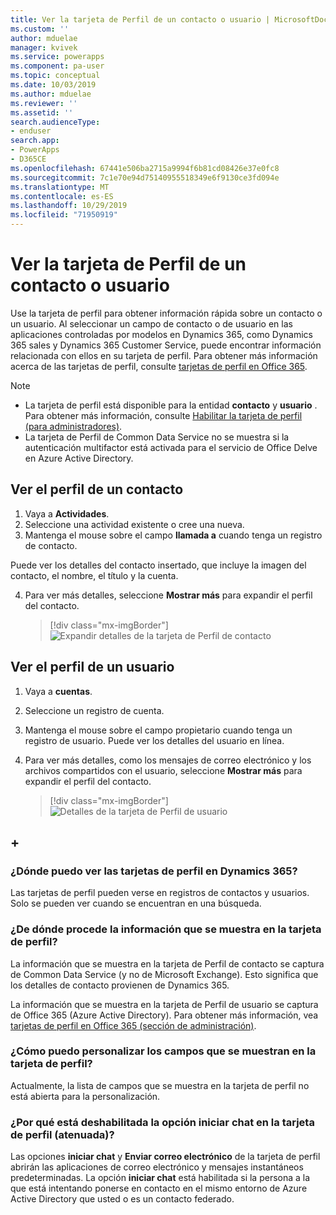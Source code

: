 ```yaml
---
title: Ver la tarjeta de Perfil de un contacto o usuario | MicrosoftDocs
ms.custom: ''
author: mduelae
manager: kvivek
ms.service: powerapps
ms.component: pa-user
ms.topic: conceptual
ms.date: 10/03/2019
ms.author: mduelae
ms.reviewer: ''
ms.assetid: ''
search.audienceType:
- enduser
search.app:
- PowerApps
- D365CE
ms.openlocfilehash: 67441e506ba2715a9994f6b81cd08426e37e0fc8
ms.sourcegitcommit: 7c1e70e94d75140955518349e6f9130ce3fd094e
ms.translationtype: MT
ms.contentlocale: es-ES
ms.lasthandoff: 10/29/2019
ms.locfileid: "71950919"
---
```

# <a name="view-the-profile-card-for-a-contact-or-user"></a>Ver la tarjeta de Perfil de un contacto o usuario

Use la tarjeta de perfil para obtener información rápida sobre un contacto o un usuario. Al seleccionar un campo de contacto o de usuario en las aplicaciones controladas por modelos en Dynamics 365, como Dynamics 365 sales y Dynamics 365 Customer Service, puede encontrar información relacionada con ellos en su tarjeta de perfil. Para obtener más información acerca de las tarjetas de perfil, consulte [tarjetas de perfil en Office 365](https://support.office.com/en-us/article/Profile-cards-in-Office-365-e80f931f-5fc4-4a59-ba6e-c1e35a85b501).

> [!NOTE]
>  - La tarjeta de perfil está disponible para la entidad **contacto** y **usuario** . Para obtener más información, consulte [Habilitar la tarjeta de perfil (para administradores)](https://docs.microsoft.com/en-us/dynamics365/customer-engagement/admin/enable-profile-card).
>  - La tarjeta de Perfil de Common Data Service no se muestra si la autenticación multifactor está activada para el servicio de Office Delve en Azure Active Directory.

## <a name="view-a-contacts-profile"></a>Ver el perfil de un contacto

1.  Vaya a **Actividades**.
2.  Seleccione una actividad existente o cree una nueva.
3.  Mantenga el mouse sobre el campo **llamada a** cuando tenga un registro de contacto. 

Puede ver los detalles del contacto insertado, que incluye la imagen del contacto, el nombre, el título y la cuenta.

4. Para ver más detalles, seleccione **Mostrar más** para expandir el perfil del contacto.
 
    > [!div class="mx-imgBorder"] 
    > ![Expandir detalles de la tarjeta de Perfil de contacto](media/profile1.png "Expandir detalles de la tarjeta de Perfil de contacto")
   
 ## <a name="view-a-users-profile"></a>Ver el perfil de un usuario
 
1.  Vaya a **cuentas**.
2.  Seleccione un registro de cuenta.
3.  Mantenga el mouse sobre el campo propietario cuando tenga un registro de usuario. Puede ver los detalles del usuario en línea.
4.  Para ver más detalles, como los mensajes de correo electrónico y los archivos compartidos con el usuario, seleccione **Mostrar más** para expandir el perfil del contacto.
 
    > [!div class="mx-imgBorder"] 
    > ![Detalles de la tarjeta de Perfil de usuario](media/profile2.png "Detalles de la tarjeta de Perfil de usuario")


 ## <a name="faqs"></a>+
 
### <a name="where-can-i-see-profile-cards-in-dynamics-365"></a>¿Dónde puedo ver las tarjetas de perfil en Dynamics 365?
Las tarjetas de perfil pueden verse en registros de contactos y usuarios. Solo se pueden ver cuando se encuentran en una búsqueda.

### <a name="where-is-information-shown-in-the-profile-card-coming-from"></a>¿De dónde procede la información que se muestra en la tarjeta de perfil?
La información que se muestra en la tarjeta de Perfil de contacto se captura de Common Data Service (y no de Microsoft Exchange). Esto significa que los detalles de contacto provienen de Dynamics 365.

La información que se muestra en la tarjeta de Perfil de usuario se captura de Office 365 (Azure Active Directory). Para obtener más información, vea [tarjetas de perfil en Office 365 (sección de administración)](https://support.office.com/en-us/article/Profile-cards-in-Office-365-e80f931f-5fc4-4a59-ba6e-c1e35a85b501).

### <a name="how-can-i-customize-the-fields-shown-on-the-profile-card"></a>¿Cómo puedo personalizar los campos que se muestran en la tarjeta de perfil?
Actualmente, la lista de campos que se muestra en la tarjeta de perfil no está abierta para la personalización.

### <a name="why-is-the-start-chat-option-on-the-profile-card-disabled-greyed-out"></a>¿Por qué está deshabilitada la opción **iniciar chat** en la tarjeta de perfil (atenuada)?
Las opciones **iniciar chat** y **Enviar correo electrónico** de la tarjeta de perfil abrirán las aplicaciones de correo electrónico y mensajes instantáneos predeterminadas. La opción **iniciar chat** está habilitada si la persona a la que está intentando ponerse en contacto en el mismo entorno de Azure Active Directory que usted o es un contacto federado.


  
